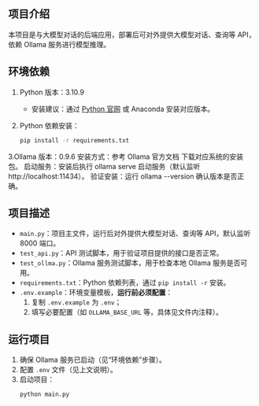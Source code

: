 
## 项目介绍
本项目是与大模型对话的后端应用，部署后可对外提供大模型对话、查询等 API，依赖 Ollama 服务进行模型推理。


## 环境依赖
1. Python 版本：3.10.9  
   - 安装建议：通过 [Python 官网](https://www.python.org/downloads/) 或 Anaconda 安装对应版本。

2. Python 依赖安装：  
   ```bash
   pip install -r requirements.txt

3.Ollama 版本：0.9.6
  安装方式：参考 Ollama 官方文档 下载对应系统的安装包。
  启动服务：安装后执行 ollama serve 启动服务（默认监听 http://localhost:11434）。
  验证安装：运行 ollama --version 确认版本是否正确。

## 项目描述
- `main.py`：项目主文件，运行后对外提供大模型对话、查询等 API，默认监听 8000 端口。  
- `test_api.py`：API 测试脚本，用于验证项目提供的接口是否正常。  
- `test_ollma.py`：Ollama 服务测试脚本，用于检查本地 Ollama 服务是否可用。  
- `requirements.txt`：Python 依赖列表，通过 `pip install -r` 安装。  
- `.env.example`：环境变量模板，**运行前必须配置**：  
  1. 复制 `.env.example` 为 `.env`；  
  2. 填写必要配置（如 `OLLAMA_BASE_URL` 等，具体见文件内注释）。

## 运行项目
1. 确保 Ollama 服务已启动（见“环境依赖”步骤）。  
2. 配置 `.env` 文件（见上文说明）。  
3. 启动项目：  
   ```bash
   python main.py